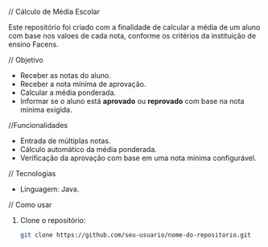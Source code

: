 // Cálculo de Média Escolar

Este repositório foi criado com a finalidade de calcular a média de um aluno com base nos valoes de cada nota, conforme os critérios da instituição de ensino Facens.

// Objetivo

- Receber as notas do aluno.
- Receber a nota mínima de aprovação.
- Calcular a média ponderada.
- Informar se o aluno está **aprovado** ou **reprovado** com base na nota mínima exigida.

//Funcionalidades

- Entrada de múltiplas notas.
- Cálculo automático da média ponderada.
- Verificação da aprovação com base em uma nota mínima configurável.

// Tecnologias

- Linguagem: Java.

// Como usar

1. Clone o repositório:
   ```bash
   git clone https://github.com/seu-usuario/nome-do-repositorio.git
